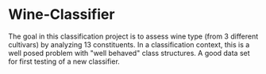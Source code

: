 # Wine-Classifier
The goal in this classification project is to assess wine type (from 3 different cultivars) by analyzing 13 constituents. In a classification context, this is a well posed problem with "well behaved" class structures. A good data set for first testing of a new classifier.
